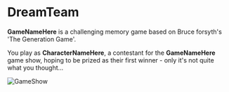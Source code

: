 # DreamTeam
**GameNameHere** is a challenging memory game based on Bruce forsyth's 'The Generation Game'. 
  
You play as **CharacterNameHere**, a contestant for the **GameNameHere** game show, hoping to be prized as their first winner - only it's not quite what you thought...

![GameShow](https://user-images.githubusercontent.com/47051356/151717553-0d4da287-c00f-4606-9c95-fb1a77f413ff.png)
